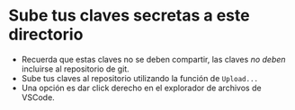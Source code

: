 # Sube tus claves secretas a este directorio

* Recuerda que estas claves no se deben compartir, las claves *no
deben* incluirse al repositorio de git.
* Sube tus claves al repositorio utilizando la función de `Upload...` 
* Una opción es dar click derecho en el explorador de archivos de VSCode.

